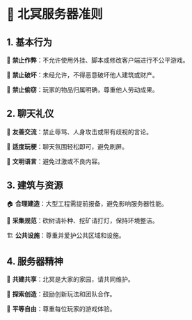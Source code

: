 # 🌊 北冥服务器准则



## 1. 基本行为
🚫 **禁止作弊**：不允许使用外挂、脚本或修改客户端进行不公平游戏。  

🚫 **禁止破坏**：未经允许，不得恶意破坏他人建筑或财产。  

🚫 **禁止偷窃**：玩家的物品归属明确，尊重他人劳动成果。  

## 2. 聊天礼仪
💬 **友善交流**：禁止辱骂、人身攻击或带有歧视的言论。  

💬 **适度玩梗**：聊天氛围轻松即可，避免刷屏。  

💬 **文明语言**：避免过激或不良内容。  

## 3. 建筑与资源
🏠 **合理建造**：大型工程需提前报备，避免影响服务器性能。  

🌲 **采集规范**：砍树请补种、挖矿请打灯，保持环境整洁。  

🏗️ **公共设施**：尊重并爱护公共区域和设施。  

## 4. 服务器精神
🌟 **共建共享**：北冥是大家的家园，请共同维护。  

🌟 **探索创造**：鼓励创新玩法和团队合作。  

🌟 **平等自由**：尊重每位玩家的游戏体验。  